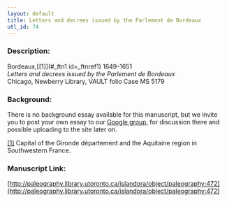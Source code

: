 ```yaml
---
layout: default
title: Letters and decrees issued by the Parlement de Bordeaux
utl_id: 74
---
```


### Description:

Bordeaux,<a id="_ftnref1 name=_ftnref1 title=">[[1]](#_ftn1 id=_ftnref1)</a> 1649-1651<br>
_Letters and decrees issued by the Parlement de Bordeaux_<br>
Chicago, Newberry Library, VAULT folio Case MS 5179

### Background:

There is no background essay available for this manuscript, but we invite you to post your own essay to our [Google group](https://paleography.library.utoronto.ca/content/group-work), for discussion there and possible uploading to the site later on.

<a id="_ftn1">[[1]](#_ftnref1)</a> Capital of the Gironde département and the Aquitaine region in Southwestern France. 

### Manuscript Link:

[http://paleography.library.utoronto.ca/islandora/object/paleography:472](http://paleography.library.utoronto.ca/islandora/object/paleography:472)
